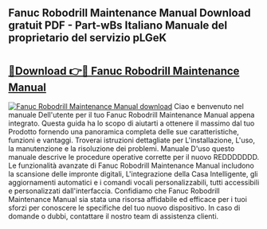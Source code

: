 ## Fanuc Robodrill Maintenance Manual Download gratuit PDF - Part-wBs Italiano Manuale del proprietario del servizio pLGeK

# <h2><a href="http://dfbjxwn.blite.top/?on=Fanuc+Robodrill+Maintenance+Manual">🔗Download 👉🔴 Fanuc Robodrill Maintenance Manual</a></h2>

[![Fanuc Robodrill Maintenance Manual download](https://i.imgur.com/lujVjoI.png)](http://dfbjxwn.blite.top/?on=Fanuc+Robodrill+Maintenance+Manual)
Ciao e benvenuto nel manuale Dell'utente per il tuo Fanuc Robodrill Maintenance Manual appena integrato. Questa guida ha lo scopo di aiutarti a ottenere il massimo dal tuo Prodotto fornendo una panoramica completa delle sue caratteristiche, funzioni e vantaggi. Troverai istruzioni dettagliate per L'installazione, L'uso, la manutenzione e la risoluzione dei problemi. Manuale D'uso questo manuale descrive le procedure operative corrette per il nuovo REDDDDDDD. Le funzionalità avanzate di Fanuc Robodrill Maintenance Manual includono la scansione delle impronte digitali, L'integrazione della Casa Intelligente, gli aggiornamenti automatici e i comandi vocali personalizzabili, tutti accessibili e personalizzati dall'interfaccia. Confidiamo che Fanuc Robodrill Maintenance Manual sia stata una risorsa affidabile ed efficace per i tuoi sforzi per conoscere le specifiche del tuo nuovo dispositivo. In caso di domande o dubbi, contattare il nostro team di assistenza clienti.
